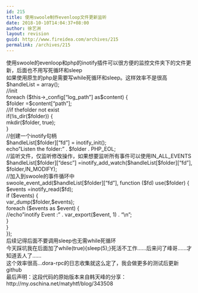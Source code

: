 ```yaml
---
id: 215
title: 使用swoole制作evenloop文件更新监听
date: 2018-10-10T14:04:37+08:00
author: 徐艺洲
layout: revision
guid: http://www.fireidea.com/archives/215
permalink: /archives/215
---
```

<div id="sina_keyword_ad_area2" class="articalContent   newfont_family">
  <div>
    使用swoole的evenloop和php的inotify插件可以很方便的监控文件夹下的文件更新，后面也不用写死循环和sleep
  </div>
  
  <div>
    如果使用原生的php是需要写while死循环和sleep。这样效率不是很高
  </div>
  
  <div>
  </div>
  
  <div>
    $handleList = array();
  </div>
  
  <div>
  </div>
  
  <div>
    //init
  </div>
  
  <div>
    foreach ($this->_config[&#8220;log_path&#8221;] as$content) {
  </div>
  
  <div>
    $folder =$content[&#8220;path&#8221;];
  </div>
  
  <div>
  </div>
  
  <div>
    //if thefolder not exist
  </div>
  
  <div>
    if(!is_dir($folder)) {
  </div>
  
  <div>
    mkdir($folder, true);
  </div>
  
  <div>
    }
  </div>
  
  <div>
  </div>
  
  <div>
    //创建一个inotify句柄
  </div>
  
  <div>
    $handleList[$folder][&#8220;fd&#8221;] = inotify_init();
  </div>
  
  <div>
  </div>
  
  <div>
    echo&#8221;Listen the folder:&#8221; . $folder . PHP_EOL;
  </div>
  
  <div>
    //监听文件，仅监听修改操作，如果想要监听所有事件可以使用IN_ALL_EVENTS
  </div>
  
  <div>
    $handleList[$folder][&#8220;desc&#8221;] =inotify_add_watch($handleList[$folder][&#8220;fd&#8221;], $folder,IN_MODIFY);
  </div>
  
  <div>
  </div>
  
  <div>
    //加入到swoole的事件循环中
  </div>
  
  <div>
    swoole_event_add($handleList[$folder][&#8220;fd&#8221;], function ($fd) use($folder) {
  </div>
  
  <div>
    $events =inotify_read($fd);
  </div>
  
  <div>
    if ($events) {
  </div>
  
  <div>
    var_dump($folder,$events);
  </div>
  
  <div>
    foreach ($events as $event) {
  </div>
  
  <div>
    //echo&#8221;inotify Event :&#8221; . var_export($event, 1) . &#8220;\n&#8221;;
  </div>
  
  <div>
    }
  </div>
  
  <div>
    }
  </div>
  
  <div>
    });
  </div>
  
  <div>
  </div>
  
  <div>
    后续记得后面不要调用sleep也无需while死循环
  </div>
  
  <div>
    今天踩坑我在后面加了while(true){sleep(5);}死活不工作……后来问了峰哥……才知道丢人了……
  </div>
  
  <div>
  </div>
  
  <div>
    这个效率很高…dora-rpc的日志收集就这么定了，我会做更多的测试后更新github
  </div>
  
  <div>
  </div>
  
  <div>
    最后声明：这段代码的原始版本来自韩天峰的分享：http://my.oschina.net/matyhtf/blog/343508
  </div>